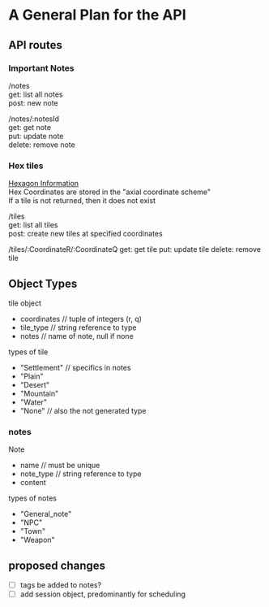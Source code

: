 # A General Plan for the API

## API routes

### Important Notes

/notes  
    get: list all notes  
    post: new note  

/notes/:notesId  
    get: get note  
    put: update note  
    delete: remove note  

### Hex tiles

[Hexagon Information](https://www.redblobgames.com/grids/hexagons/)  
Hex Coordinates are stored in the "axial coordinate scheme"  
If a tile is not returned, then it does not exist  

/tiles  
    get: list all tiles  
    post: create new tiles at specified coordinates  

/tiles/:CoordinateR/:CoordinateQ
    get: get tile
    put: update tile
    delete: remove tile

## Object Types

tile object

+ coordinates // tuple of integers (r, q)  
+ tile_type // string reference to type  
+ notes // name of note, null if none  

types of tile

+ "Settlement" // specifics in notes  
+ "Plain"  
+ "Desert"  
+ "Mountain"  
+ "Water"  
+ "None" // also the not generated type  

### notes

Note

+ name // must be unique
+ note_type // string reference to type
+ content

types of notes

+ "General_note"
+ "NPC"
+ "Town"
+ "Weapon"

## proposed changes

+ [ ] tags be added to notes?
+ [ ] add session object, predominantly for scheduling

